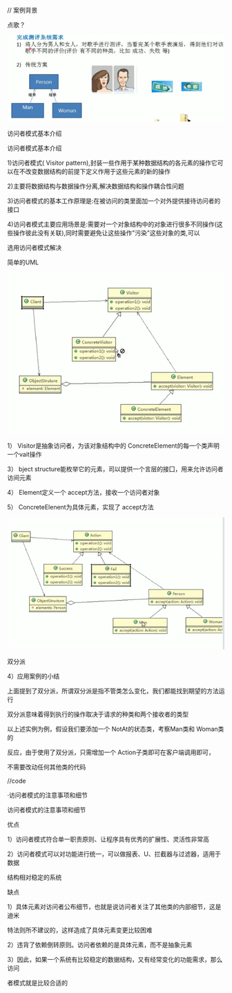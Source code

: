 // 案例背景

点歌？

![img](_assets/访问者模式/1606893832260-2144198a-faf3-4732-b1c0-566e1f55206d.png)





访问者模式基本介绍

访问者模式基本介绍

1)访问者模式( Visitor pattern),封装一些作用于某种数据结构的各元素的操作它可以在不改变数据结构的前提下定义作用于这些元素的新的操作

2)主要将数据结构与数据操作分离,解决数据结构和操作耦合性问题

3)访问者模式的基本工作原理是:在被访问的类里面加一个对外提供接待访问者的接口

4)访问者模式主要应用场景是:需要对一个对象结构中的对象进行很多不同操作(这些操作彼此没有关联),同时需要避免让这些操作"污染"这些对象的类,可以

选用访问者模式解决



简单的UML

![img](_assets/访问者模式/1606894524098-7c6e99ad-a0f7-4b1d-843e-399c1bb81bd6.png)

1） Visitor是抽象访问者，为该对象结构中的 ConcreteElement的每一个类声明一个vait操作

3） bject structure能枚举它的元素，司以提供一个言层的接囗，用来允许访问者访间元素

4） Element定义一个 accept方法，接收一个访问者对象

5） ConcreteElenent为具体元素，实现了 accept方法



![img](_assets/访问者模式/1606894815561-fb15bab6-1464-4fb5-9f9c-9c36deddc5b6.png)



双分派

4）应用案例的小结

上面提到了双分派，所谓双分派是指不管类怎么变化，我们都能找到期望的方法运行

双分派意味着得到执行的操作取决于请求的种类和两个接收者的类型

以上述实例为例，假设我们要添加一个 NotAt的状态类，考察Man类和 Woman类的

反应，由于使用了双分派，只需增加一个 Action子类即可在客户端调用即可，

不需要改动任何其他类的代码





//code





·访问者模式的注意事项和细节

访问者模式的注意事项和细节

优点

1）访问者模式符合单一职责原则、让程序具有优秀的扩展性、灵活性非常高

2）访问者模式可以对功能进行统一，可以做报表、U、拦截器与过滤器，适用于数据

结构相对稳定的系统

缺点

1）具体元素对访问者公布细节，也就是说访问者关注了其他类的内部细节，这是迪米

特法则所不建议的，这样造成了具体元素变更比较困难

2）违背了依赖倒转原则。访问者依赖的是具体元素，而不是抽象元素

3）因此，如果一个系统有比较稳定的数据结构，又有经常变化的功能需求，那么访问

者模式就是比较合适的